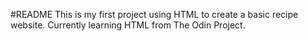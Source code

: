 #README
This is my first project using HTML to create a basic recipe website. Currently learning HTML from The Odin Project. 